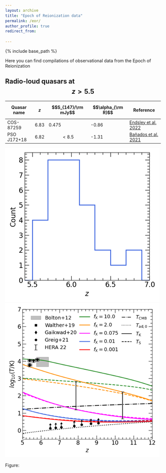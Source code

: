 ```yaml
---
layout: archive
title: "Epoch of Reionization data"
permalink: /eor/
author_profile: true
redirect_from:

---
```


{% include base_path %}

Here you can find compilations of observational data from the Epoch of Reionization

## Radio-loud quasars at $$z>5.5$$

| Quasar name | $$z$$  | $$S_{147}/\rm mJy$$ | $$\alpha_{\rm R}$$ | Reference |
| ----------- | ---- | ----------------- | ---------------- | --------- |
| COS-87259   | 6.83 | 0.475             | -0.86            | [Endsley et al. 2022](https://ui.adsabs.harvard.edu/abs/2023MNRAS.520.4609E/abstract) |
| PSO J172+18 | 6.82 | $$<8.5$$          | -1.31            | [Bañados et al. 2021](https://ui.adsabs.harvard.edu/abs/2021ApJ...909...80B/abstract) |

<img src="/images/RLQSO_zdist.png" alt="My Image" width="500" height="500">
<img src="/images/T_evo.png" alt="My Image" width="500" height="500">

Figure: 
